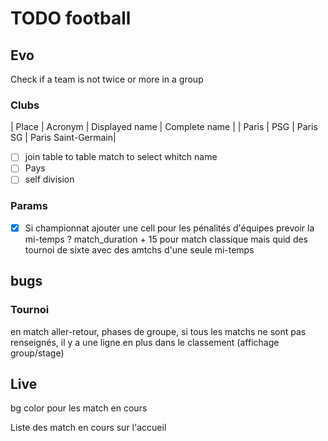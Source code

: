 # TODO football
## Evo
Check if a team is not twice or more in a group
### Clubs
| Place | Acronym | Displayed name | Complete name      |
| Paris | PSG     | Paris SG       | Paris Saint-Germain|
- [ ] join table to table match to select whitch name
- [ ] Pays
- [ ] self division
### Params
- [x] Si championnat ajouter une cell pour les pénalités d'équipes
prevoir la mi-temps ? match_duration + 15 pour match classique mais quid des tournoi de sixte avec des amtchs d'une seule mi-temps


## bugs
### Tournoi
en match aller-retour, phases de groupe, si tous les matchs ne sont pas renseignés, il y a une ligne en plus dans le classement (affichage group/stage)

## Live
bg color pour les match en cours

Liste des match en cours sur l'accueil

